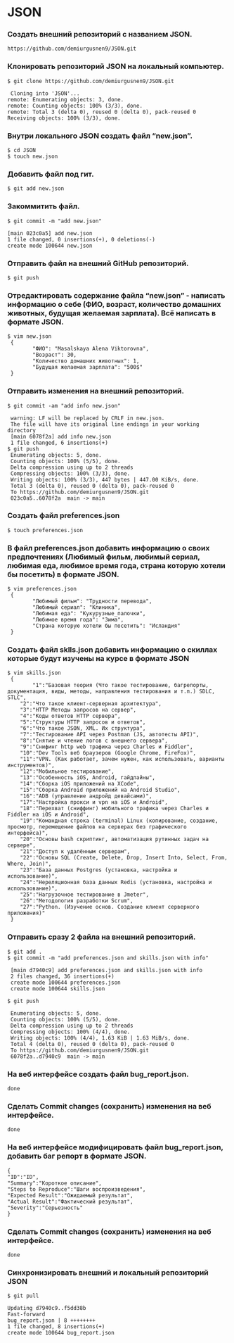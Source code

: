 # JSON

### Создать внешний репозиторий c названием JSON.

`https://github.com/demiurgusnen9/JSON.git`

### Клонировать репозиторий JSON на локальный компьютер.
```
$ git clone https://github.com/demiurgusnen9/JSON.git
 
 Cloning into 'JSON'...
remote: Enumerating objects: 3, done.
remote: Counting objects: 100% (3/3), done.
remote: Total 3 (delta 0), reused 0 (delta 0), pack-reused 0
Receiving objects: 100% (3/3), done.
```
### Внутри локального JSON создать файл “new.json”.
```
$ cd JSON
$ touch new.json
```
### Добавить файл под гит.
`
$ git add new.json
`
### Закоммитить файл.
```
$ git commit -m "add new.json"
 
[main 023c0a5] add new.json
1 file changed, 0 insertions(+), 0 deletions(-)
create mode 100644 new.json
``` 
### Отправить файл на внешний GitHub репозиторий.
`
$ git push
`
### Отредактировать содержание файла “new.json” - написать информацию о себе (ФИО, возраст, количество домашних животных, будущая желаемая зарплата). Всё написать в формате JSON.
```
$ vim new.json
 {
        "ФИО": "Masalskaya Alena Viktorovna",
        "Возраст": 30,
        "Количество домашних животных": 1,
        "Будущая желаемая зарплата": "500$"
 }
 ``` 
### Отправить изменения на внешний репозиторий.
```
$ git commit -am "add info new.json"
 
 warning: LF will be replaced by CRLF in new.json.
 The file will have its original line endings in your working directory
 [main 6078f2a] add info new.json
 1 file changed, 6 insertions(+)
$ git push
 Enumerating objects: 5, done.
 Counting objects: 100% (5/5), done.
 Delta compression using up to 2 threads
 Compressing objects: 100% (3/3), done.
 Writing objects: 100% (3/3), 447 bytes | 447.00 KiB/s, done.
 Total 3 (delta 0), reused 0 (delta 0), pack-reused 0
 To https://github.com/demiurgusnen9/JSON.git
 023c0a5..6078f2a  main -> main
```
### Создать файл preferences.json
`
$ touch preferences.json
`
### В файл preferences.json добавить информацию о своих предпочтениях (Любимый фильм, любимый сериал, любимая еда, любимое время года, страна которую хотели бы посетить) в формате JSON.
```
$ vim preferences.json
 {
        "Любимый фильм": "Трудности перевода",
        "Любимый сериал": "Клиника",
        "Любимая еда": "Кукурузные_палочки",
        "Любимое время года": "Зима",
        "Страна которую хотели бы посетить": "Исландия"
 }
```
### Создать файл sklls.json добавить информацию о скиллах которые будут изучены на курсе в формате JSON
```
$ vim skills.json
 {
        "1":"Базовая теория (Что такое тестирование, багрепорты, документация, виды, методы, направления тестирования и т.п.) SDLC, STLC",
	"2":"Что такое клиент-серверная архитектура",
	"3":"HTTP Методы запросов на сервер",
	"4":"Коды ответов HTTP сервера",
	"5":"Структуры HTTP запросов и ответов",
	"6":"Что такое JSON, XML. Их структура",
	"7":"Тестирование API через Postman (JS, автотесты API)",
	"8":"Снятие и чтение логов c внешнего сервера",
	"9":"Снифинг http web трафика через Charles и Fiddler",
	"10":"Dev Tools веб браузеров (Google Chrome, FireFox)",
	"11":"VPN. (Как работает, зачем нужен, как использовать, варианты инструментов)",
	"12":"Мобильное тестирование",
	"13":"Особенность iOS, Android, гайдлайны",
	"14":"Сборка iOS приложений на XCode",
	"15":"Сборка Android приложений на Android Studio",
	"16":"ADB (управление андройд девайсами)",
	"17":"Настройка прокси и vpn на iOS и Android",
	"18":"Перехват (сниффинг) мобильного трафика через Charles и Fiddler на iOS и Android",
	"19":"Командная строка (terminal) Linux (копирование, создание, просмотр, перемещение файлов на серверах без графического интерфейса)",
	"20":"Основы bash скриптинг, автоматизация рутинных задач на сервере",
	"21":"Доступ к удалённым серверам",
	"22":"Основы SQL (Create, Delete, Drop, Insert Into, Select, From, Where, Join)",
	"23":"База данных Postgres (установка, настройка и использование)",
	"24":"Нереляционная база данных Redis (установка, настройка и использование)",
	"25":"Нагрузочное тестирование в Jmeter",
	"26":"Методология разработки Scrum",
	"27":"Python. (Изучение основ. Создание клиент серверного приложения)"
 }
 ```
### Отправить сразу 2 файла на внешний репозиторий.
```
$ git add .
$ git commit -m "add preferences.json and skills.json with info"
 
 [main d7940c9] add preferences.json and skills.json with info
 2 files changed, 36 insertions(+)
 create mode 100644 preferences.json
 create mode 100644 skills.json
 
$ git push
 
 Enumerating objects: 5, done.
 Counting objects: 100% (5/5), done.
 Delta compression using up to 2 threads
 Compressing objects: 100% (4/4), done.
 Writing objects: 100% (4/4), 1.63 KiB | 1.63 MiB/s, done.
 Total 4 (delta 0), reused 0 (delta 0), pack-reused 0
 To https://github.com/demiurgusnen9/JSON.git
 6078f2a..d7940c9  main -> main
```
### На веб интерфейсе создать файл bug_report.json.
`
done
`
### Сделать Commit changes (сохранить) изменения на веб интерфейсе.
`
done
`
### На веб интерфейсе модифицировать файл bug_report.json, добавить баг репорт в формате JSON.
```
{
"ID":"ID",
"Summary":"Короткое описание",
"Steps to Reproduce":"Шаги воспроизведения",
"Expected Result":"Ожидаемый результат",
"Actual Result":"Фактический результат",
"Severity":"Серьезность"
}
```
### Сделать Commit changes (сохранить) изменения на веб интерфейсе.
`
done
`
### Синхронизировать внешний и локальный репозиторий JSON
```
$ git pull

Updating d7940c9..f5dd38b
Fast-forward
bug_report.json | 8 ++++++++
1 file changed, 8 insertions(+)
create mode 100644 bug_report.json
```
